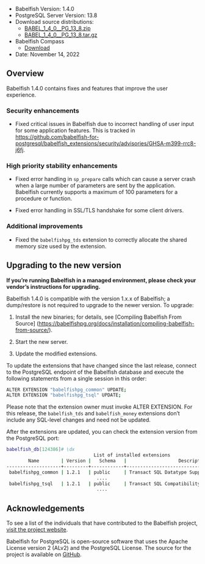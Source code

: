 - Babelfish Version: 1.4.0
- PostgreSQL Server Version: 13.8
- Download source distributions:
  - [BABEL_1_4_0__PG_13_8.zip](https://github.com/babelfish-for-postgresql/babelfish-for-postgresql/releases/download/BABEL_1_4_0__PG_13_8/BABEL_1_4_0__PG_13_8.zip)
  - [BABEL_1_4_0__PG_13_8.tar.gz](https://github.com/babelfish-for-postgresql/babelfish-for-postgresql/releases/download/BABEL_1_4_0__PG_13_8/BABEL_1_4_0__PG_13_8.tar.gz)
- Babelfish Compass
  - [Download](https://github.com/babelfish-for-postgresql/babelfish_compass/releases)
- Date: November 14, 2022

## Overview

Babelfish 1.4.0 contains fixes and features that improve the user experience.

### Security enhancements

- Fixed critical issues in Babelfish due to incorrect handling of user input for some application features. This is tracked in https://github.com/babelfish-for-postgresql/babelfish_extensions/security/advisories/GHSA-m399-rrc8-j6fj.

### High priority stability enhancements

- Fixed error handling in `sp_prepare` calls which can cause a server crash when a large number of parameters are sent by the application. Babelfish currently supports a maximum of 100 parameters for a procedure or function.

- Fixed error handling in SSL/TLS handshake for some client drivers.

### Additional improvements

- Fixed the `babelfishpg_tds` extension to correctly allocate the shared memory size used by the extension.


## Upgrading to the new version

**If you’re running Babelfish in a managed environment, please check your vendor’s instructions for upgrading.**

Babelfish 1.4.0 is compatible with the version 1.x.x of Babelfish; a dump/restore is not required to upgrade to the newer version. To upgrade:

1. Install the new binaries; for details, see [Compiling Babelfish From Source] (https://babelfishpg.org/docs/installation/compiling-babelfish-from-source/).

2. Start the new server.

3. Update the modified extensions. 

To update the extensions that have changed since the last release, connect to the PostgreSQL endpoint of the Babelfish database and execute the following statements from a single session in this order:

```bash
ALTER EXTENSION "babelfishpg_common" UPDATE;
ALTER EXTENSION "babelfishpg_tsql" UPDATE;
```

Please note that the extension owner must invoke ALTER EXTENSION. For this release, the `babelfish_tds` and `babelfish_money` extensions don’t include any SQL-level changes and need not be updated.

After the extensions are updated, you can check the extension version from the PostgreSQL port:

```bash
babelfish_db[124386]# \dx
                                List of installed extensions
        Name        | Version |   Schema   |                   Description
--------------------+---------+------------+-------------------------------------------------
 babelfishpg_common | 1.2.1   | public     | Transact SQL Datatype Support
                                 ....
 babelfishpg_tsql   | 1.2.1   | public     | Transact SQL Compatibility
                                 ....
```


## Acknowledgements

To see a list of the individuals that have contributed to the Babelfish project, [visit the project website](https://babelfishpg.org/contributors/).

Babelfish for PostgreSQL is open-source software that uses the Apache License version 2 (ALv2) and the PostgreSQL License. The source for the project is available on [GitHub](https://github.com/babelfish-for-postgresql). 

